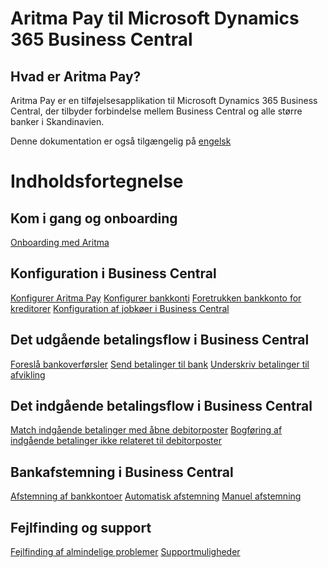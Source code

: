 # Aritma Pay til Microsoft Dynamics 365 Business Central
## Hvad er Aritma Pay?
Aritma Pay er en tilføjelsesapplikation til Microsoft Dynamics 365 Business Central, der tilbyder forbindelse mellem Business Central og alle større banker i Skandinavien.

Denne dokumentation er også tilgængelig på [engelsk](/AritmaPay.md)

# Indholdsfortegnelse
## Kom i gang og onboarding
[Onboarding med Aritma](/onboarding.md)
## Konfiguration i Business Central
[Konfigurer Aritma Pay](/AriPayconfig.md)
[Konfigurer bankkonti](/bankaccounts.md)
[Foretrukken bankkonto for kreditorer](/vendor.md)
[Konfiguration af jobkøer i Business Central](/AutomaticUpdates.md)
## Det udgående betalingsflow i Business Central
[Foreslå bankoverførsler](/SuggestBanktransfer.md)
[Send betalinger til bank](/sendpayments.md)
[Underskriv betalinger til afvikling](/signpayments.md)

## Det indgående betalingsflow i Business Central
[Match indgående betalinger med åbne debitorposter](/cle.md)
[Bogføring af indgående betalinger ikke relateret til debitorposter](/genincoming.md)
## Bankafstemning i Business Central
[Afstemning af bankkontoer](/bankreconciliation.md)
[Automatisk afstemning](/automaticreconciliation.md)
[Manuel afstemning](/manualreconciliation.md)
## Fejlfinding og support
[Fejlfinding af almindelige problemer](/troubleshooting.md)
[Supportmuligheder](/support.md)
